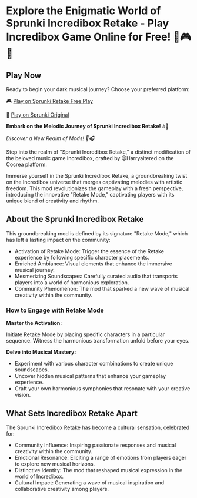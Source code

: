 # Explore the Enigmatic World of Sprunki Incredibox Retake - Play Incredibox Game Online for Free! 🎵🎮🌟

## Play Now

Ready to begin your dark musical journey? Choose your preferred platform:

🎮 [Play on Sprunki Retake Free Play](https://sprunkipy.click)

🎵 [Play on Sprunki Original](https://sprunkipy.click/original.html)

**Embark on the Melodic Journey of Sprunki Incredibox Retake! 🎶🎵**

*Discover a New Realm of Mods! 🌟🎧*

Step into the realm of "Sprunki Incredibox Retake," a distinct modification of the beloved music game Incredibox, crafted by @Harryaltered on the Cocrea platform.

Immerse yourself in the Sprunki Incredibox Retake, a groundbreaking twist on the Incredibox universe that merges captivating melodies with artistic freedom. This mod revolutionizes the gameplay with a fresh perspective, introducing the innovative "Retake Mode," captivating players with its unique blend of creativity and rhythm.

## About the Sprunki Incredibox Retake

This groundbreaking mod is defined by its signature "Retake Mode," which has left a lasting impact on the community:

- Activation of Retake Mode: Trigger the essence of the Retake experience by following specific character placements.
- Enriched Ambiance: Visual elements that enhance the immersive musical journey.
- Mesmerizing Soundscapes: Carefully curated audio that transports players into a world of harmonious exploration.
- Community Phenomenon: The mod that sparked a new wave of musical creativity within the community.

### How to Engage with Retake Mode

**Master the Activation:**

Initiate Retake Mode by placing specific characters in a particular sequence.
Witness the harmonious transformation unfold before your eyes.

**Delve into Musical Mastery:**

- Experiment with various character combinations to create unique soundscapes.
- Uncover hidden musical patterns that enhance your gameplay experience.
- Craft your own harmonious symphonies that resonate with your creative vision.

## What Sets Incredibox Retake Apart

The Sprunki Incredibox Retake has become a cultural sensation, celebrated for:

- Community Influence: Inspiring passionate responses and musical creativity within the community.
- Emotional Resonance: Eliciting a range of emotions from players eager to explore new musical horizons.
- Distinctive Identity: The mod that reshaped musical expression in the world of Incredibox.
- Cultural Impact: Generating a wave of musical inspiration and collaborative creativity among players.
